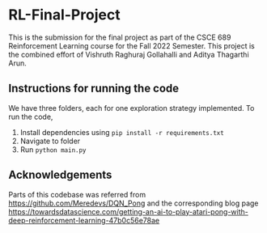 # RL-Final-Project

This is the submission for the final project as part of the CSCE 689 Reinforcement Learning course for the Fall 2022 Semester. This project is the combined effort of Vishruth Raghuraj Gollahalli and Aditya Thagarthi Arun. 

## Instructions for running the code

We have three folders, each for one exploration strategy implemented. To run the code,

1. Install dependencies using `pip install -r requirements.txt`
2. Navigate to folder
3. Run `python main.py`

## Acknowledgements

Parts of this codebase was referred from https://github.com/Meredevs/DQN_Pong and the corresponding blog page https://towardsdatascience.com/getting-an-ai-to-play-atari-pong-with-deep-reinforcement-learning-47b0c56e78ae

